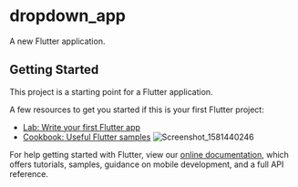 # dropdown_app

A new Flutter application.

## Getting Started

This project is a starting point for a Flutter application.

A few resources to get you started if this is your first Flutter project:

- [Lab: Write your first Flutter app](https://flutter.dev/docs/get-started/codelab)
- [Cookbook: Useful Flutter samples](https://flutter.dev/docs/cookbook)
![Screenshot_1581440246](https://user-images.githubusercontent.com/55954247/74259517-02d39600-4d1e-11ea-933d-359c15a80c7d.png)


For help getting started with Flutter, view our
[online documentation](https://flutter.dev/docs), which offers tutorials,
samples, guidance on mobile development, and a full API reference.
